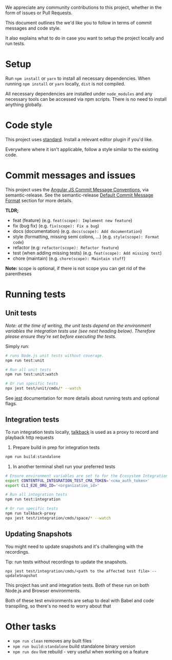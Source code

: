 We appreciate any community contributions to this project, whether in the form of issues or Pull Requests.

This document outlines the we'd like you to follow in terms of commit messages and code style.

It also explains what to do in case you want to setup the project locally and run tests.

# Setup

Run `npm install` or `yarn` to install all necessary dependencies. When running `npm install` or `yarn` locally, `dist` is not compiled.

All necessary dependencies are installed under `node_modules` and any necessary tools can be accessed via npm scripts. There is no need to install anything globally.

# Code style

This project uses [standard](https://github.com/feross/standard). Install a relevant editor plugin if you'd like.

Everywhere where it isn't applicable, follow a style similar to the existing code.

# Commit messages and issues

This project uses the [Angular JS Commit Message Conventions](https://docs.google.com/document/d/1QrDFcIiPjSLDn3EL15IJygNPiHORgU1_OOAqWjiDU5Y/edit), via semantic-release. See the semantic-release [Default Commit Message Format](https://github.com/semantic-release/semantic-release#default-commit-message-format) section for more details.

**TLDR;**

- feat (feature) (e.g. `feat(scope): Implement new feature`)
- fix (bug fix) (e.g. `fix(scope): Fix a bug`)
- docs (documentation) (e.g. `docs(scope): Add documentation`)
- style (formatting, missing semi colons, …) (e.g. `style(scope): Format code`)
- refactor (e.g: `refactor(scope): Refactor feature`)
- test (when adding missing tests) (e.g. `feat(scope): Add missing test`)
- chore (maintain) (e.g. `chore(scope): Maintain stuff`)

**Note:** scope is optional, if there is not scope you can get rid of the parentheses

# Running tests

## Unit tests

*Note: at the time of writing, the unit tests depend on the environment variables the integration tests use (see next heading below). Therefore please ensure they're set before executing the tests.*

Simply run:

```sh
# runs Node.js unit tests without coverage.
npm run test:unit

# Run all unit tests
npm run test:unit:watch

# Or run specific tests
npx jest test/unit/cmds/* --watch
```

See [jest](https://jestjs.io/) documentation for more details about running tests and optional flags.


## Integration tests

To run integration tests locally, [talkback](https://github.com/ijpiantanida/talkback) is used as a proxy to record and playback http requests

1. Prepare build in prep for integration tests
```sh
npm run build:standalone
```

1. In another terminal shell run your preferred tests
```sh
# Ensure environment variables are set to for the Ecosystem Integration Test Org (`Contentful - Ecosystem (for integration test org)` in password vault)
export CONTENTFUL_INTEGRATION_TEST_CMA_TOKEN='<cma_auth_token>'
export CLI_E2E_ORG_ID='<organization_id>'

# Run all integration tests
npm run test:integration

# Or run specific tests
npm run talkback-proxy
npx jest test/integration/cmds/space/* --watch
```

## Updating Snapshots

You might need to update snapshots and it's challenging with the recordings.

Tip: run tests without recordings to update the snapshots.

```
npx jest test/integration/cmds/<path to the affected test file> --updateSnapshot
```

This project has unit and integration tests. Both of these run on both Node.js and Browser environments.

Both of these test environments are setup to deal with Babel and code transpiling, so there's no need to worry about that

# Other tasks

- `npm run clean` removes any built files
- `npm run build:standalone` build standalone binary version
- `npm run dev` live rebuild - very useful when working on a feature
